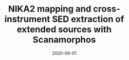 ---
title: "NIKA2 mapping and cross-instrument SED extraction of extended sources with Scanamorphos"
collection: "co_procs"
permalink: /publications/2020EPJWC.22800024R
date: 2020-06-01
venue: "mm Universe @ NIKA2 - Observing the mm Universe with the NIKA2 Camera"
citation: "Roussel, H., Ponthieu, N., Adam, R., et al. (2020), mm Universe @ NIKA2 - Observing the mm Universe with the NIKA2 Camera, 228, 00024."
---